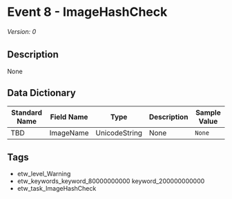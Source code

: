 # Event 8 - ImageHashCheck
###### Version: 0

## Description
None

## Data Dictionary
|Standard Name|Field Name|Type|Description|Sample Value|
|---|---|---|---|---|
|TBD|ImageName|UnicodeString|None|`None`|

## Tags
* etw_level_Warning
* etw_keywords_keyword_80000000000 keyword_200000000000
* etw_task_ImageHashCheck
